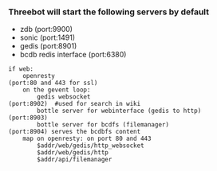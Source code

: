 


### Threebot will start the following servers by default

- zdb                                         (port:9900)
- sonic                                       (port:1491)
- gedis                                       (port:8901)
- bcdb redis interface                        (port:6380)

```
if web:
    openresty                                                   (port:80 and 443 for ssl)
    on the gevent loop:
        gedis websocket                                         (port:8902)  #used for search in wiki
        bottle server for webinterface (gedis to http)          (port:8903)
        bottle server for bcdfs (filemanager)                   (port:8904) serves the bcdbfs content
    map on openresty: on port 80 and 443
        $addr/web/gedis/http_websocket
        $addr/web/gedis/http
        $addr/api/filemanager
```
